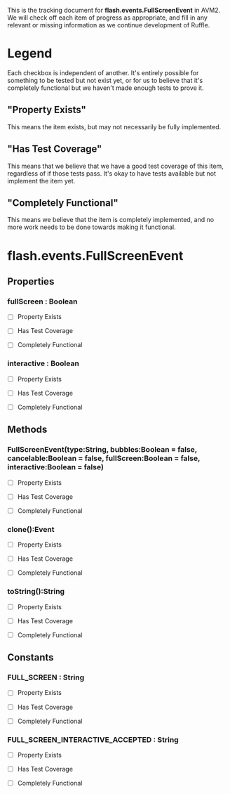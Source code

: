 This is the tracking document for **flash.events.FullScreenEvent** in AVM2. We will check off each item of progress as appropriate, and fill in any relevant or missing information as we continue development of Ruffle.
# Legend

Each checkbox is independent of another. It's entirely possible for something to be tested but not exist yet, or for us to believe that it's completely functional but we haven't made enough tests to prove it.
## "Property Exists"

This means the item exists, but may not necessarily be fully implemented.
## "Has Test Coverage"

This means that we believe that we have a good test coverage of this item, regardless of if those tests pass. It's okay to have tests available but not implement the item yet.
## "Completely Functional"

This means we believe that the item is completely implemented, and no more work needs to be done towards making it functional.
# flash.events.FullScreenEvent
## Properties
### fullScreen : Boolean

* [ ] Property Exists

* [ ] Has Test Coverage

* [ ] Completely Functional


### interactive : Boolean

* [ ] Property Exists

* [ ] Has Test Coverage

* [ ] Completely Functional


## Methods
### FullScreenEvent(type:String, bubbles:Boolean = false, cancelable:Boolean = false, fullScreen:Boolean = false, interactive:Boolean = false)

* [ ] Property Exists

* [ ] Has Test Coverage

* [ ] Completely Functional


### clone():Event

* [ ] Property Exists

* [ ] Has Test Coverage

* [ ] Completely Functional


### toString():String

* [ ] Property Exists

* [ ] Has Test Coverage

* [ ] Completely Functional


## Constants
### FULL_SCREEN : String

* [ ] Property Exists

* [ ] Has Test Coverage

* [ ] Completely Functional


### FULL_SCREEN_INTERACTIVE_ACCEPTED : String

* [ ] Property Exists

* [ ] Has Test Coverage

* [ ] Completely Functional